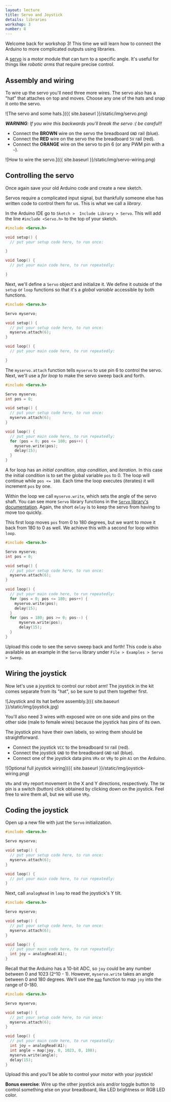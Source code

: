 ```yaml
---
layout: lecture
title: Servo and Joystick
details: libraries
workshop: 3
number: 8
---
```


Welcome back for workshop 3! This time we will learn how to connect the
Arduino to more complicated outputs using libraries.

A [servo][servo] is a motor module that can turn to a specific angle. It's useful
for things like _robotic arms_ that require precise control.

## Assembly and wiring

To wire up the servo you'll need three more wires. The servo also has a "hat" that attaches on top and moves. Choose any one of the hats and snap it onto the servo.

![The servo and some hats.]({{ site.baseurl }}/static/img/servo.png)

_**WARNING**: If you wire this backwards you'll break the servo :( be careful!!_

- Connect the **BROWN** wire on the servo the breadboard `GND` rail (blue).
- Connect the **RED** wire on the servo the the breadboard `5V` rail (red).
- Connect the **ORANGE** wire on the servo to pin 6 (or any PWM pin with a `~`).

![How to wire the servo.]({{ site.baseurl }}/static/img/servo-wiring.png)

## Controlling the servo

Once again save your old Arduino code and create a new sketch.

Servos require a complicated input signal, but thankfully someone else has written code to control them for us. This is what we call a _library_.

In the Arduino IDE go to `Sketch >  Include Library > Servo`. This will add the line `#include <Servo.h>` to the top of your sketch.

```cpp
#include <Servo.h>

void setup() {
  // put your setup code here, to run once:

}

void loop() {
  // put your main code here, to run repeatedly:

}
```

Next, we'll define a `Servo` object and initialize it. We define it outside
of the `setup` or `loop` functions so that it's a _global variable_
accessible by both functions.

```cpp
#include <Servo.h>

Servo myservo;

void setup() {
  // put your setup code here, to run once:
  myservo.attach(6);
}

void loop() {
  // put your main code here, to run repeatedly:

}
```

The `myservo.attach` function tells `myservo` to use pin 6 to control the
servo. Next, we'll use a _for loop_ to make the servo sweep back and forth.

```cpp
#include <Servo.h>

Servo myservo;
int pos = 0;

void setup() {
  // put your setup code here, to run once:
  myservo.attach(6);
}

void loop() {
  // put your main code here, to run repeatedly:
  for (pos = 0; pos <= 180; pos++) {
    myservo.write(pos);
    delay(15);
  }
}
```

A for loop has an _initial condition_, _stop condition_, and _iteration_. In
this case the initial condition is to set the global variable `pos` to 0. The
loop will continue while `pos <= 180`. Each time the loop executes (iterates)
it will increment `pos` by one.

Within the loop we call `myservo.write`, which sets the angle of the servo
shaft. You can see more `Servo` library functions in the [`Servo` library's
documentation][servo-docs]. Again, the short `delay` is to keep the servo
from having to move too quickly.

This first loop moves `pos` from 0 to 180 degrees, but we want to move it
back from 180 to 0 as well. We achieve this with a second for loop within
`loop`.

```cpp
#include <Servo.h>

Servo myservo;
int pos = 0;

void setup() {
  // put your setup code here, to run once:
  myservo.attach(6);
}

void loop() {
  // put your main code here, to run repeatedly:
  for (pos = 0; pos <= 180; pos++) {
    myservo.write(pos);
    delay(15);
  }
  for (pos = 180; pos >= 0; pos--) {
      myservo.write(pos);
      delay(15);
  }
}
```

Upload this code to see the servo sweep back and forth! This code is also
available as an example in the `Servo` library under
`File > Examples > Servo > Sweep`.

## Wiring the joystick

Now let's use a joystick to control our robot arm! The joystick in the kit
comes separate from its "hat", so be sure to put them together first.

![Joystick and its hat before assembly.]({{ site.baseurl }}/static/img/joystick.jpg)

You'll also need 3 wires with exposed wire on one side and pins on the other
side (male to female wires) because the joystick has pins of its own.

The joystick pins have their own labels, so wiring them should be straightforward.

- Connect the joystick `VCC` to the breadboard `5V` rail (red).
- Connect the joystick `GND` to the breadboard `GND` rail (blue).
- Connect one of the joystick data pins `VRx` or `VRy` to pin `A1` on the Arduino.

![Optional full joystick wiring]({{ site.baseurl }}/static/img/joystick-wiring.png)

`VRx` and `VRy` report movement in the X and Y directions, respectively. The
`SW` pin is a switch (button) click obtained by clicking down on the
joystick. Feel free to wire them all, but we will use `VRy`.

## Coding the joystick

Open up a new file with just the `Servo` initialization.

```cpp
#include <Servo.h>

Servo myservo;

void setup() {
  // put your setup code here, to run once:
  myservo.attach(6);
}

void loop() {
  // put your main code here, to run repeatedly:
}
```

Next, call `analogRead` in `loop` to read the joystick's Y tilt.

```cpp
#include <Servo.h>

Servo myservo;

void setup() {
  // put your setup code here, to run once:
  myservo.attach(6);
}

void loop() {
  // put your main code here, to run repeatedly:
  int joy = analogRead(A1);
}
```

Recall that the Arduino has a 10-bit ADC, so `joy` could be any number
between 0 and 1023 (2^10 - 1). However, `myservo.write` takes an angle
between 0 and 180 degrees. We'll use the [`map`][map] function to map `joy` into the
range of 0-180.

```cpp
#include <Servo.h>

Servo myservo;

void setup() {
  // put your setup code here, to run once:
  myservo.attach(6);
}

void loop() {
  // put your main code here, to run repeatedly:
  int joy = analogRead(A1);
  int angle = map(joy, 0, 1023, 0, 108);
  myservo.write(angle);
  delay(15);
}
```

Upload this and you'll be able to control your motor with your joystick!

**Bonus exercise**: Wire up the other joystick axis and/or toggle button to
control something else on your breadboard, like LED brightness or RGB LED
color.

[servo]: https://en.wikipedia.org/wiki/Servomotor
[servo-docs]: https://www.arduino.cc/en/reference/servo
[map]: https://www.arduino.cc/reference/tr/language/functions/math/map/